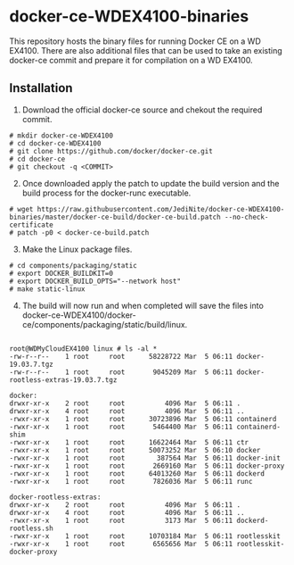 # docker-ce-WDEX4100-binaries

This repository hosts the binary files for running Docker CE on a WD EX4100.  There are also additional files that can be used to take an existing docker-ce commit and prepare it for compilation on a WD EX4100.


## Installation

1. Download the official docker-ce source and chekout the required commit.
```
# mkdir docker-ce-WDEX4100
# cd docker-ce-WDEX4100
# git clone https://github.com/docker/docker-ce.git
# cd docker-ce
# git checkout -q <COMMIT>
```
2. Once downloaded apply the patch to update the build version and the build process for the docker-runc executable.
```
# wget https://raw.githubusercontent.com/JediNite/docker-ce-WDEX4100-binaries/master/docker-ce-build/docker-ce-build.patch --no-check-certificate
# patch -p0 < docker-ce-build.patch
```
3. Make the Linux package files.
```
# cd components/packaging/static
# export DOCKER_BUILDKIT=0
# export DOCKER_BUILD_OPTS="--network host"
# make static-linux
```
4. The build will now run and when completed will save the files into docker-ce-WDEX4100/docker-ce/components/packaging/static/build/linux.
```

root@WDMyCloudEX4100 linux # ls -al *
-rw-r--r--    1 root     root      58228722 Mar  5 06:11 docker-19.03.7.tgz
-rw-r--r--    1 root     root       9045209 Mar  5 06:11 docker-rootless-extras-19.03.7.tgz

docker:
drwxr-xr-x    2 root     root          4096 Mar  5 06:11 .
drwxr-xr-x    4 root     root          4096 Mar  5 06:11 ..
-rwxr-xr-x    1 root     root      30723896 Mar  5 06:11 containerd
-rwxr-xr-x    1 root     root       5464400 Mar  5 06:11 containerd-shim
-rwxr-xr-x    1 root     root      16622464 Mar  5 06:11 ctr
-rwxr-xr-x    1 root     root      50073252 Mar  5 06:10 docker
-rwxr-xr-x    1 root     root        387564 Mar  5 06:11 docker-init
-rwxr-xr-x    1 root     root       2669160 Mar  5 06:11 docker-proxy
-rwxr-xr-x    1 root     root      64013260 Mar  5 06:11 dockerd
-rwxr-xr-x    1 root     root       7826036 Mar  5 06:11 runc

docker-rootless-extras:
drwxr-xr-x    2 root     root          4096 Mar  5 06:11 .
drwxr-xr-x    4 root     root          4096 Mar  5 06:11 ..
-rwxr-xr-x    1 root     root          3173 Mar  5 06:11 dockerd-rootless.sh
-rwxr-xr-x    1 root     root      10703184 Mar  5 06:11 rootlesskit
-rwxr-xr-x    1 root     root       6565656 Mar  5 06:11 rootlesskit-docker-proxy

```
